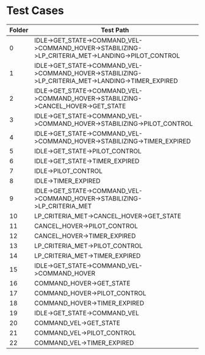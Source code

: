 Test Cases
==========================================================================================================================================================
Folder	| Test Path
--------|--------------------------------------------------------------------------------------------------------------------------------------------
0		| IDLE->GET_STATE->COMMAND_VEL->COMMAND_HOVER->STABILIZING->LP_CRITERIA_MET->LANDING->PILOT_CONTROL
1		| IDLE->GET_STATE->COMMAND_VEL->COMMAND_HOVER->STABILIZING->LP_CRITERIA_MET->LANDING->TIMER_EXPIRED
2		| IDLE->GET_STATE->COMMAND_VEL->COMMAND_HOVER->STABILIZING->CANCEL_HOVER->GET_STATE
3		| IDLE->GET_STATE->COMMAND_VEL->COMMAND_HOVER->STABILIZING->PILOT_CONTROL
4		| IDLE->GET_STATE->COMMAND_VEL->COMMAND_HOVER->STABILIZING->TIMER_EXPIRED
5		| IDLE->GET_STATE->PILOT_CONTROL
6		| IDLE->GET_STATE->TIMER_EXPIRED
7		| IDLE->PILOT_CONTROL
8		| IDLE->TIMER_EXPIRED
9		| IDLE->GET_STATE->COMMAND_VEL->COMMAND_HOVER->STABILIZING->LP_CRITERIA_MET
10		| LP_CRITERIA_MET->CANCEL_HOVER->GET_STATE
11		| CANCEL_HOVER->PILOT_CONTROL
12		| CANCEL_HOVER->TIMER_EXPIRED
13		| LP_CRITERIA_MET->PILOT_CONTROL
14		| LP_CRITERIA_MET->TIMER_EXPIRED
15		| IDLE->GET_STATE->COMMAND_VEL->COMMAND_HOVER
16		| COMMAND_HOVER->GET_STATE
17		| COMMAND_HOVER->PILOT_CONTROL
18		| COMMAND_HOVER->TIMER_EXPIRED
19		| IDLE->GET_STATE->COMMAND_VEL
20		| COMMAND_VEL->GET_STATE
21		| COMMAND_VEL->PILOT_CONTROL
22		| COMMAND_VEL->TIMER_EXPIRED